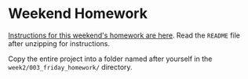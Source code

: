 # Weekend Homework

[Instructions for this weekend's homework are here](https://github.com/ga-chicago/fellowship/archive/master.zip). Read the `README` file after unzipping for instructions.

Copy the entire project into a folder named after yourself in the `week2/003_friday_homework/` directory.
